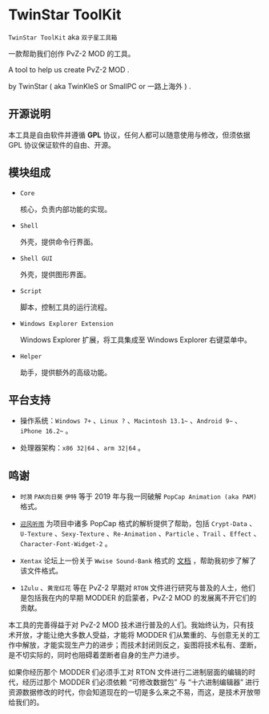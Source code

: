 # TwinStar ToolKit

`TwinStar ToolKit` aka `双子星工具箱`

一款帮助我们创作 PvZ-2 MOD 的工具。

A tool to help us create PvZ-2 MOD .

by TwinStar ( aka TwinKleS or SmallPC or 一路上海外 ) .

## 开源说明

本工具是自由软件并遵循 **GPL** 协议，任何人都可以随意使用与修改，但须依据 GPL 协议保证软件的自由、开源。

## 模块组成

* `Core`
	
	核心，负责内部功能的实现。

* `Shell`
	
	外壳，提供命令行界面。

* `Shell GUI`
	
	外壳，提供图形界面。

* `Script`
	
	脚本，控制工具的运行流程。

* `Windows Explorer Extension`
	
	Windows Explorer 扩展，将工具集成至 Windows Explorer 右键菜单中。

* `Helper`
	
	助手，提供额外的高级功能。

## 平台支持

* 操作系统：`Windows 7+` 、`Linux ?` 、`Macintosh 13.1~` 、`Android 9~` 、`iPhone 16.2~` 。

* 处理器架构：`x86 32|64` 、`arm 32|64` 。

## 鸣谢

* `时漪` `PAK向日葵` `伊特` 等于 2019 年与我一同破解 `PopCap Animation (aka PAM)` 格式。

* [`迎风听雨`](https://github.com/YingFengTingYu) 为项目中诸多 PopCap 格式的解析提供了帮助，包括 `Crypt-Data` 、`U-Texture` 、`Sexy-Texture` 、`Re-Animation` 、`Particle` 、`Trail` 、`Effect` 、`Character-Font-Widget-2` 。

* `Xentax` 论坛上一份关于 `Wwise Sound-Bank` 格式的 [文档](http://wiki.xentax.com/index.php/Wwise_SoundBank_(*.bnk)#STID_section) ，帮助我初步了解了该文件格式。

* `1Zulu` 、`黄宠红花` 等在 PvZ-2 早期对 `RTON` 文件进行研究与普及的人士，他们是包括我在内的早期 MODDER 的启蒙者，PvZ-2 MOD 的发展离不开它们的贡献。

本工具的完善得益于对 PvZ-2 MOD 技术进行普及的人们。我始终认为，只有技术开放，才能让绝大多数人受益，才能将 MODDER 们从繁重的、与创意无关的工作中解放，才能实现生产力的进步；而技术封闭则反之，妄图将技术私有、垄断，是不切实际的，同时也阻碍着垄断者自身的生产力进步。

如果你经历那个 MODDER 们必须手工对 RTON 文件进行二进制层面的编辑的时代，经历过那个 MODDER 们必须依赖 “可修改数据包” 与 “十六进制编辑器” 进行资源数据修改的时代，你会知道现在的一切是多么来之不易，而这，是技术开放带给我们的。
